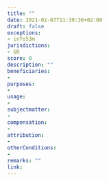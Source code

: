 ```yaml
---
title: ""
date: 2021-02-07T11:39:36+02:00 
draft: false
exceptions:
- info53m
jurisdictions:
- GR
score: 0
description: "" 
beneficiaries:
- 
purposes: 
- 
usage:
- 
subjectmatter:
- 
compensation:
-
attribution: 
-
otherConditions: 
- 
remarks: ""
link: 
---
```


